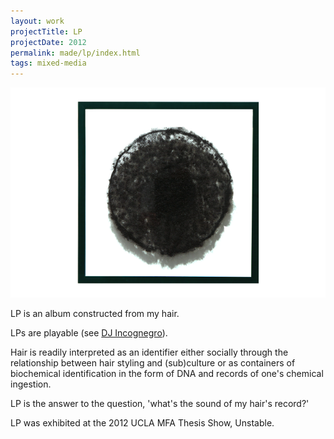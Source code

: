 ```yaml
---
layout: work
projectTitle: LP
projectDate: 2012
permalink: made/lp/index.html
tags: mixed-media
---
```


![img00][lp]

LP is an album constructed from my hair. 

LPs are playable (see [DJ Incognegro](/is/dj-incognegro)).  

Hair is readily interpreted as an identifier either socially through the relationship between hair styling and (sub)culture or as containers of biochemical identification in the form of DNA and records of one's chemical ingestion.  

LP is the answer to the question, 'what's the sound of my hair's record?'

LP was exhibited at the 2012 UCLA MFA Thesis Show, Unstable.


[lp]: /img/LP.png







